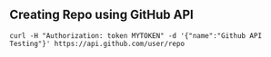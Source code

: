 ## Creating Repo using GitHub API

`curl -H "Authorization: token MYTOKEN" -d '{"name":"Github API Testing"}' https://api.github.com/user/repo`